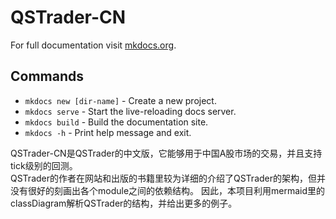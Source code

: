 # QSTrader-CN

For full documentation visit [mkdocs.org](https://www.mkdocs.org).

## Commands

* `mkdocs new [dir-name]` - Create a new project.
* `mkdocs serve` - Start the live-reloading docs server.
* `mkdocs build` - Build the documentation site.
* `mkdocs -h` - Print help message and exit.

QSTrader-CN是QSTrader的中文版，它能够用于中国A股市场的交易，并且支持tick级别的回测。  
QSTrader的作者在网站和出版的书籍里较为详细的介绍了QSTrader的架构，但并没有很好的刻画出各个module之间的依赖结构。
因此，本项目利用mermaid里的classDiagram解析QSTrader的结构，并给出更多的例子。

